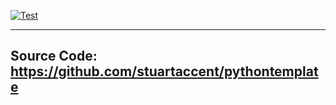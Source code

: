 [![Test](https://github.com/stuartaccent/pythontemplate/actions/workflows/test.yml/badge.svg)](https://github.com/stuartaccent/pythontemplate/actions/workflows/test.yml)

---
**Source Code**: <a href="https://github.com/stuartaccent/pythontemplate" target="_blank">https://github.com/stuartaccent/pythontemplate</a>
---